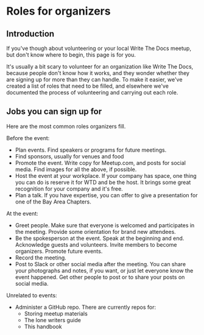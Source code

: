 # Roles for organizers

## Introduction
If you've though about volunteering or your local Write The Docs meetup, but don't know where to begin, this page is for you. 

It's usually a bit scary to volunteer for an organization like Write The Docs, because people don't know how it works, and they wonder whether they are signing up for more than they can handle. To make it easier, we've created a list of roles that need to be filled, and elsewhere we've documented the process of volunteering and carrying out each role. 

## Jobs you can sign up for

Here are the most common roles organizers fill.

Before the event: 

* Plan events. Find speakers or programs for future meetings.
* Find sponsors, usually for venues and food
* Promote the event. Write copy for Meetup.com, and posts for social media. Find images for all the above, if possible. 
* Host the event at your workplace. If your company has space, one thing you can do is reserve it for WTD and be the host. It brings some great recognition for your company and it's free. 
* Plan a talk. If you have expertise, you can offer to give a presentation for one of the Bay Area Chapters.

At the event: 

* Greet people. Make sure that everyone is welcomed and participates in the meeting. Provide some orientation for brand new attendees.
* Be the spokesperson at the event. Speak at the beginning and end. Acknowledge guests and volunteers. Invite members to become organizers. Promote future events. 
* Record the meeting. 
* Post to Slack or other social media after the meeting. You can share your photographs and notes, if you want, or just let everyone know the event happened. Get other people to post or to share your posts on social media. 

Unrelated to events: 

* Administer a GitHub repo. There are currently repos for:
   * Storing meetup materials
   * The lone writers guide
   * This handbook





